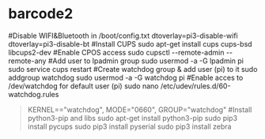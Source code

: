 # barcode2
#Disable WIFI&Bluetooth in /boot/config.txt
dtoverlay=pi3-disable-wifi
dtoverlay=pi3-disable-bt
#Install CUPS
sudo apt-get install cups cups-bsd libcups2-dev
#Enable CPOS access
sudo cupsctl --remote-admin --remote-any
#Add user to lpadmin group
sudo usermod -a -G lpadmin pi
sudo service cups restart
#Create watchdog group & add user (pi) to it
sudo addgroup watchdog
sudo usermod -a -G watchdog pi
#Enable acces to /dev/watchdog for default user (pi)
sudo nano /etc/udev/rules.d/60-watchdog.rules
>KERNEL=="watchdog", MODE="0660", GROUP="watchdog"
#Install python3-pip and libs
sudo apt-get install python3-pip
sudo pip3 install pycups
sudo pip3 install pyserial
sudo pip3 install zebra
